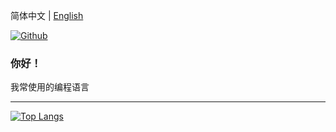 简体中文 | [English](.REAMD.md)

[![Github](https://img.shields.io/badge/-Github-000?style=flat&logo=Github&logoColor=white)](https://github.com/FernandoRoldan93)
### 你好！


我常使用的编程语言
***  

[![Top Langs](https://github-readme-stats.vercel.app/api/top-langs/?username=EatFans)](https://github.com/anuraghazra/github-readme-stats)
